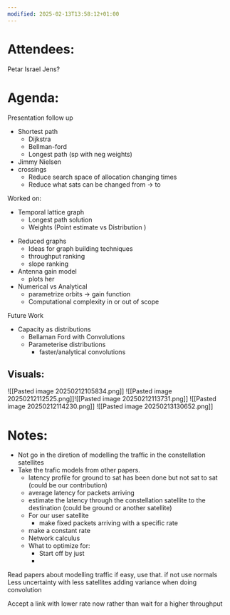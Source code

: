 ```yaml
---
modified: 2025-02-13T13:58:12+01:00
---
```


# Attendees:
Petar
Israel
Jens?

# Agenda:
Presentation follow up
- Shortest path 
	- Dijkstra
	- Bellman-ford
	- Longest path (sp with neg weights)
- Jimmy Nielsen 
- crossings
	- Reduce search space of allocation changing times
	- Reduce what sats can be changed from -> to

Worked on:
- Temporal lattice graph
	- Longest path solution
	- Weights (Point estimate vs Distribution )
* Reduced graphs
	* Ideas for graph building techniques
	* throughput ranking 
	* slope ranking
* Antenna gain model
	* plots her
* Numerical vs Analytical
	* parametrize orbits -> gain function
	* Computational complexity in or out of scope

Future Work
- Capacity as distributions
	- Bellaman Ford with Convolutions
	- Parameterise distributions
		- faster/analytical convolutions

## Visuals:
![[Pasted image 20250212105834.png]]
![[Pasted image 20250212112525.png]]![[Pasted image 20250212113731.png]]
![[Pasted image 20250212114230.png]]
![[Pasted image 20250213130652.png]]
# Notes:
- Not go in the diretion of modelling the traffic in the constellation satellites
- Take the trafic models from other papers. 
	- latency profile for ground to sat has been done but not sat to sat (could be our contribution)
	- average latency for packets arriving 
	- estimate the latency through the constellation satellite to the destination (could be ground or another satellite)
	- For our user satellite 
		- make fixed packets arriving with a specific rate 
	- make a constant rate 
	- Network calculus 
	- What to optimize for:
		- Start off by just 
		- 

Read papers about modelling traffic if easy, use that. if not use normals
Less uncertainty with less satellites adding variance when doing convolution 



Accept a link with lower rate now rather than wait for a higher throughput 

